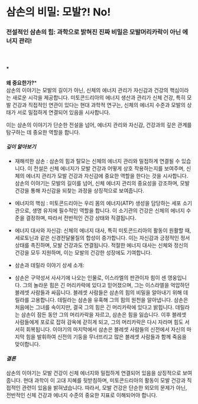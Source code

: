 # 삼손의 비밀: 모발?! No!

### 전설적인 삼손의 힘: 과학으로 밝혀진 진짜 비밀은 모발머리카락이 아닌 에너지 관리!   
　  　   
#### *

**왜 중요한가?***   
삼손의 이야기는 모발의 길이가 아닌, 신체의 에너지 관리가 자신감과 건강의 핵심이라는 새로운 시각을 제공합니다. 미토콘드리아의 에너지 생산과 관리가 신체 건강, 특히 모발 건강과 직접적인 연관이 있다는 현대 과학적 연구는, 신체의 에너지 수준과 모발의 상태가 서로 밀접하게 연결되어 있음을 시사합니다. 

이는 삼손의 이야기가 단순한 전설을 넘어, 에너지 관리와 자신감, 건강과의 깊은 관계를 탐구하는 데 중요한 역할을 합니다. 

#### ***깊이 알아보기*** 

- 재해석한 삼손 : 삼손의 힘과 탈모는 신체의 에너지 관리와 밀접하게 연결될 수 있습니다. 이 전설은 신체 에너지가 모발 건강과 어떻게 상호 작용하는지를 보여주며, 신체의 에너지 관리가 모발 건강과 자신감에 중요한 역할을 한다는 것을 시사합니다. 삼손의 이야기는 모발의 길이를 넘어, 신체 에너지 관리의 중요성을 강조하며, 모발 건강을 통해 자신감을 되찾는 과정을 상징적으로 보여줍니다. 

- 에너지의 핵심 : 미토콘드리아는 우리 몸의 에너지(ATP) 생성을 담당하는 세포 소기관으로, 생명 유지에 필수적인 역할을 합니다. 이 소기관의 건강은 신체의 에너지 수준을 결정하며, 따라서 전반적인 건강 상태와 직결됩니다. 

- 에너지 대사와 자신감: 신체의 에너지 대사, 특히 미토콘드리아의 활동이 원활할 때, 세로토닌과 같은 신경전달물질의 합성이 증가합니다. 이는 자신감과 긍정적인 정서 상태를 촉진하며, 모발 건강과도 연결됩니다. 적절한 에너지 대사는 신체와 정신의 건강을 모두 지원하며, 이는 모발의 건강한 성장에도 기여합니다. 

- 삼손과 데릴라 이야기 상세 소개: 
- 삼손은 구약성서 사사기에 나오는 인물로, 이스라엘의 판관이자 힘이 센 영웅입니다. 그의 놀라운 힘은 긴 머리카락에 있다고 믿어졌으며, 그는 이스라엘을 억압하던 블레셋 사람들과 싸웁니다. 
블레셋 사람들은 삼손의 힘의 비밀을 알아내기 위해 데릴라를 고용합니다. 데릴라는 삼손을 유혹해 그의 힘의 원천을 알아냅니다. 삼손은 처음에는 그녀를 속이지만, 결국 그의 힘은 긴 머리카락에 있다고 밝힙니다. 
데릴라는 삼손이 잠든 동안 그의 머리카락을 자르고, 삼손은 힘을 잃습니다. 이후 블레셋 사람들에게 포로로 잡혀 감옥에 갇히게 되고, 그의 머리카락은 다시 자라며 힘도 서서히 회복됩니다. 
이야기의 마지막에서 삼손은 블레셋 사람들의 신전에서 자신의 마지막 힘을 발휘하여 신전의 기둥을 무너뜨리고 많은 블레셋 사람들과 함께 죽음을 맞이합니다. 

#### ***결론***   
삼손의 이야기는 모발 건강이 신체 에너지와 밀접하게 연결되어 있음을 상징적으로 보여줍니다. 현대 과학이 이 고대 지혜를 뒷받침하며, 미토콘드리아의 활동이 모발 건강과 직접적인 관련이 있음을 밝혀냈습니다. 따라서, 모발 건강은 단순한 외모의 문제가 아닌, 전반적인 신체 건강과 에너지 수준의 중요한 지표로 이해되어야 합니다.
<!--stackedit_data:
eyJoaXN0b3J5IjpbLTIxMjAyMzM2NTIsMTIyMzMzNDQ0MCwtMj
EyMDIzMzY1MiwxNjM0NDUzOTMxXX0=
-->
